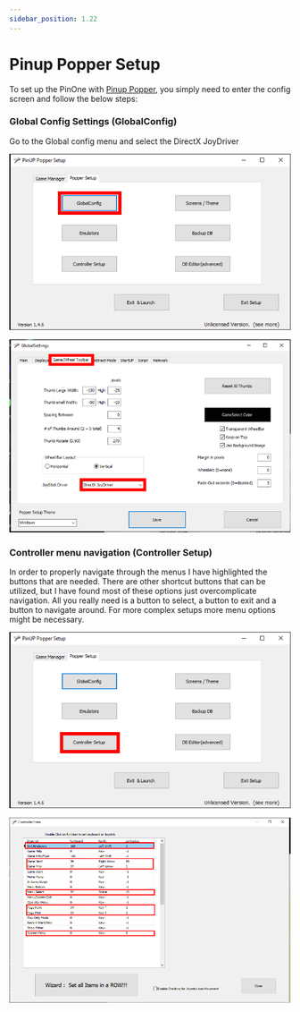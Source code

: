 ```yaml
---
sidebar_position: 1.22
---
```


# Pinup Popper Setup

To set up the PinOne with [Pinup Popper](https://www.nailbuster.com/wikipinup/doku.php?id=start), you simply need to enter the config screen and follow the below steps:

### Global Config Settings (GlobalConfig)

Go to the Global config menu and select the DirectX JoyDriver

![image](./img/Pinup4.PNG)

![image](./img/Pinup2.PNG)


### Controller menu navigation (Controller Setup)

In order to properly navigate through the menus I have highlighted the buttons that are needed. There are other shortcut buttons that can be utilized, but I have found most of these options just overcomplicate navigation. All you really need is a button to select, a button to exit and a button to navigate around. For more complex setups more menu options might be necessary. 

![image](./img/Pinup1.PNG)

![image](./img/Pinup3.PNG)